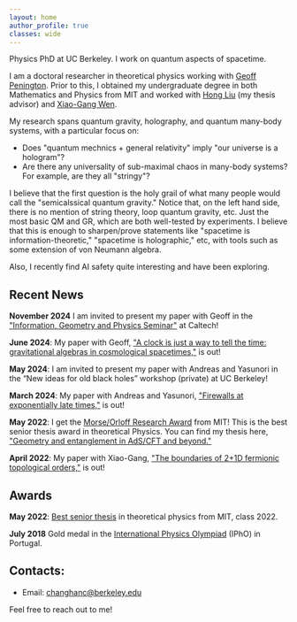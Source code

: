 ```yaml
---
layout: home
author_profile: true
classes: wide
---
```

Physics PhD at UC Berkeley. I work on quantum aspects of spacetime.

I am a doctoral researcher in theoretical physics working with [Geoff Penington](https://physics.berkeley.edu/people/faculty/geoff-penington). Prior to this, I obtained my undergraduate degree in both Mathematics and Physics from MIT and worked with [Hong Liu](https://physics.mit.edu/faculty/hong-liu/) (my thesis advisor) and [Xiao-Gang Wen](https://physics.mit.edu/faculty/xiao-gang-wen/).

My research spans quantum gravity, holography, and quantum many-body systems, with a particular focus on:
- Does "quantum mechnics + general relativity" imply "our universe is a hologram"?
- Are there any universality of sub-maximal chaos in many-body systems? For example, are they all "stringy"? 

I believe that the first question is the holy grail of what many people would call the "semicalssical quantum gravity." Notice that, on the left hand side, there is no mention of string theory, loop quantum gravity, etc. Just the most basic QM and GR, which are both well-tested by experiments. I believe that this is enough to sharpen/prove statements like "spacetime is information-theoretic," "spacetime is holographic," etc, with tools such as some extension of von Neumann algebra.

Also, I recently find AI safety quite interesting and have been exploring.



## Recent News

**November 2024** I am invited to present my paper with Geoff in the ["Information, Geometry and
Physics Seminar"](https://www.its.caltech.edu/~vigneaux/igps/) at Caltech!

**June 2024**: My paper with Geoff, ["A clock is just a way to tell the time: gravitational algebras in cosmological spacetimes,"](https://arxiv.org/abs/2406.02116) is out!

**May 2024**: I am invited to present my paper with Andreas and Yasunori in the “New ideas for old black holes” workshop (private) at UC Berkeley!

**March 2024**: My paper with Andreas and Yasunori, ["Firewalls at exponentially late times,"](https://arxiv.org/abs/2403.07049) is out!

**May 2022**: I get the [Morse/Orloff Research Award](https://physics.mit.edu/academic-programs/student-awards/) from MIT! This is the best senior thesis award in theoretical Physics. You can find my thesis here, ["Geometry and entanglement in AdS/CFT and beyond."](https://inspirehep.net/files/c1b52950194cd41895084217803489d7)

**April 2022**: My paper with Xiao-Gang, ["The boundaries of 2+1D fermionic topological orders,"](https://arxiv.org/abs/2204.06589) is out!

## Awards
**May 2022**: [Best senior thesis](https://physics.mit.edu/academic-programs/student-awards/) in theoretical physics from MIT, class 2022.

**July 2018** Gold medal in the [International Physics Olympiad](https://ipho-unofficial.org/timeline/2018/individual) (IPhO) in Portugal.
## Contacts:
- Email: [changhanc@berkeley.edu](changhanc@berkeley.edu)
  
Feel free to reach out to me!

